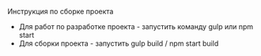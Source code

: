 Инструкция по сборке проекта

<ul>
<li>Для работ по разработке проекта - запустить команду gulp или npm start</li>
<li>Для сборки проекта - запустить gulp build / npm start build</li>
</ul>
